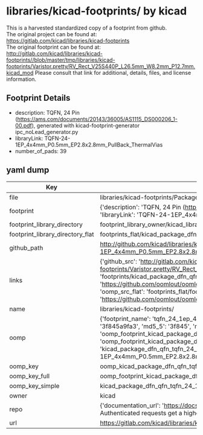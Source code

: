 # libraries/kicad-footprints/ by kicad  
This is a harvested standardized copy of a footprint from github.  
The original project can be found at:  
https://gitlab.com/kicad/libraries/kicad-footprints  
The original footprint can be found at:
http://gitlab.com/kicad/libraries/kicad-footprints//blob/master/tmp/libraries/kicad-footprints/Varistor.pretty/RV_Rect_V25S440P_L26.5mm_W8.2mm_P12.7mm.kicad_mod
Please consult that link for additional, details, files, and license information.  
## Footprint Details
* description: TQFN, 24 Pin (https://ams.com/documents/20143/36005/AS1115_DS000206_1-00.pdf), generated with kicad-footprint-generator ipc_noLead_generator.py  
* libraryLink: TQFN-24-1EP_4x4mm_P0.5mm_EP2.8x2.8mm_PullBack_ThermalVias  
* number_of_pads: 39  
## yaml dump  
| Key | Value |  
| --- | --- |  
| file | libraries/kicad-footprints/Package_DFN_QFN.pretty/TQFN-24-1EP_4x4mm_P0.5mm_EP2.8x2.8mm_PullBack_ThermalVias.kicad_mod |  
| footprint | {'description': 'TQFN, 24 Pin (https://ams.com/documents/20143/36005/AS1115_DS000206_1-00.pdf), generated with kicad-footprint-generator ipc_noLead_generator.py', 'libraryLink': 'TQFN-24-1EP_4x4mm_P0.5mm_EP2.8x2.8mm_PullBack_ThermalVias', 'number_of_pads': 39} |  
| footprint_library_directory | footprint_library_owner/kicad_libraries/kicad-footprints/ |  
| footprint_library_directory_flat | footprints_flat/kicad_package_dfn_qfn_tqfn_24_1ep_4x4mm_p0_5mm_ep2_8x2_8mm_pullback_thermalvias/working |  
| github_path | http://github.com/kicad/libraries/kicad-footprints//blob/master/tmp/libraries/kicad-footprints/Package_DFN_QFN.pretty/TQFN-24-1EP_4x4mm_P0.5mm_EP2.8x2.8mm_PullBack_ThermalVias.kicad_mod |  
| links | {'github_src': 'http://gitlab.com/kicad/libraries/kicad-footprints//blob/master/tmp/libraries/kicad-footprints/Varistor.pretty/RV_Rect_V25S440P_L26.5mm_W8.2mm_P12.7mm.kicad_mod', 'github_src_repo': 'https://gitlab.com/kicad/libraries/kicad-footprints', 'oomp_bot': 'footprints/kicad_package_dfn_qfn_tqfn_24_1ep_4x4mm_p0_5mm_ep2_8x2_8mm_pullback_thermalvias/working', 'oomp_bot_github': 'https://github.com/oomlout/oomlout_oomp_footprint_bot/tree/main/footprints/kicad_package_dfn_qfn_tqfn_24_1ep_4x4mm_p0_5mm_ep2_8x2_8mm_pullback_thermalvias/working', 'oomp_src_flat': 'footprints_flat/footprints_flat/kicad_package_dfn_qfn_tqfn_24_1ep_4x4mm_p0_5mm_ep2_8x2_8mm_pullback_thermalvias/working', 'oomp_src_flat_github': 'https://github.com/oomlout/oomlout_oomp_footprint_src/tree/main/footprints_flat/kicad_package_dfn_qfn_tqfn_24_1ep_4x4mm_p0_5mm_ep2_8x2_8mm_pullback_thermalvias/working'} |  
| name | libraries/kicad-footprints/ |  
| oomp | {'footprint_name': 'tqfn_24_1ep_4x4mm_p0_5mm_ep2_8x2_8mm_pullback_thermalvias', 'library_name': 'package_dfn_qfn', 'md5': '3f845a9fa3d91dec6b505f27a3a1e703', 'md5_10': '3f845a9fa3', 'md5_5': '3f845', 'md5_6': '3f845a', 'oomp_key': 'oomp_kicad_package_dfn_qfn_tqfn_24_1ep_4x4mm_p0_5mm_ep2_8x2_8mm_pullback_thermalvias', 'oomp_key_extra': 'oomp_footprint_kicad_package_dfn_qfn_tqfn_24_1ep_4x4mm_p0_5mm_ep2_8x2_8mm_pullback_thermalvias', 'oomp_key_full': 'oomp_footprint_kicad_package_dfn_qfn_tqfn_24_1ep_4x4mm_p0_5mm_ep2_8x2_8mm_pullback_thermalvias_3f845a', 'oomp_key_simple': 'kicad_package_dfn_qfn_tqfn_24_1ep_4x4mm_p0_5mm_ep2_8x2_8mm_pullback_thermalvias', 'original_filename': 'libraries/kicad-footprints/Package_DFN_QFN.pretty/TQFN-24-1EP_4x4mm_P0.5mm_EP2.8x2.8mm_PullBack_ThermalVias.kicad_mod', 'owner_name': 'kicad'} |  
| oomp_key | oomp_kicad_package_dfn_qfn_tqfn_24_1ep_4x4mm_p0_5mm_ep2_8x2_8mm_pullback_thermalvias |  
| oomp_key_full | oomp_footprint_kicad_package_dfn_qfn_tqfn_24_1ep_4x4mm_p0_5mm_ep2_8x2_8mm_pullback_thermalvias |  
| oomp_key_simple | kicad_package_dfn_qfn_tqfn_24_1ep_4x4mm_p0_5mm_ep2_8x2_8mm_pullback_thermalvias |  
| owner | kicad |  
| repo | {'documentation_url': 'https://docs.github.com/rest/overview/resources-in-the-rest-api#rate-limiting', 'message': "API rate limit exceeded for 84.66.173.59. (But here's the good news: Authenticated requests get a higher rate limit. Check out the documentation for more details.)"} |  
| url | https://gitlab.com/kicad/libraries/kicad-footprints |  


